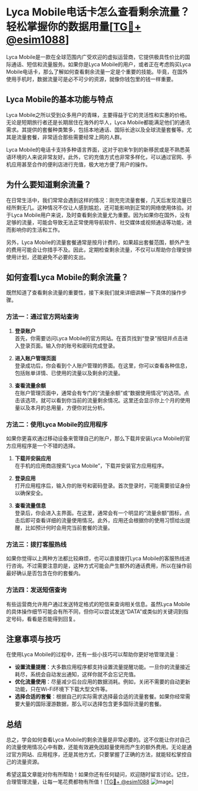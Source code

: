 # Lyca Mobile电话卡怎么查看剩余流量？轻松掌握你的数据用量[[TG💪+ @esim1088](https://t.me/s/esim1088)]

Lyca Mobile是一款在全球范围内广受欢迎的虚拟运营商，它提供极具性价比的国际通话、短信和流量服务。如果你是Lyca Mobile的用户，或者正在考虑购买Lyca Mobile电话卡，那么了解如何查看剩余流量一定是个重要的技能。毕竟，在国外使用手机时，数据流量可是必不可少的资源，就像你钱包里的钱一样重要。

## Lyca Mobile的基本功能与特点

Lyca Mobile之所以受到众多用户的青睐，主要得益于它的灵活性和实惠的价格。无论是短期旅行者还是长期居住在海外的华人，Lyca Mobile都能满足他们的通讯需求。其提供的套餐种类繁多，包括本地通话、国际长途以及全球流量套餐等。尤其是流量套餐，非常适合那些需要经常上网的人群。

Lyca Mobile的电话卡支持多种语言界面，这对于初来乍到的新移民或是不熟悉英语环境的人来说非常友好。此外，它的充值方式也非常多样化，可以通过官网、手机应用甚至合作的便利店进行充值，极大地方便了用户的操作。

## 为什么要知道剩余流量？

在日常生活中，我们常常会遇到这样的情况：刚充完流量套餐，几天后发现流量已经所剩无几。这种情况不仅让人感到尴尬，还可能影响到正常的网络使用体验。对于Lyca Mobile用户来说，及时查看剩余流量尤为重要。因为如果你在国外，没有足够的流量，可能会导致无法正常使用导航软件、社交媒体或视频通话等功能，进而影响你的生活和工作。

另外，Lyca Mobile的流量套餐通常是按月计费的，如果超出套餐范围，额外产生的费用可能会让你措手不及。因此，定期检查剩余流量，不仅可以帮助你合理安排使用计划，还能避免不必要的支出。

## 如何查看Lyca Mobile的剩余流量？

既然知道了查看剩余流量的重要性，接下来我们就来详细讲解一下具体的操作步骤。

### 方法一：通过官方网站查询

1. **登录账户**  
   首先，你需要访问Lyca Mobile的官方网站。在首页找到“登录”按钮并点击进入登录页面。输入你的账号和密码完成登录。

2. **进入账户管理页面**  
   登录成功后，你会看到个人账户管理的界面。在这里，你可以查看各种信息，包括账单详情、已使用的流量以及剩余的流量。

3. **查看流量余额**  
   在账户管理页面中，通常会有专门的“流量余额”或“数据使用情况”的选项。点击该选项，就可以看到你当前的流量剩余情况。这里还会显示你上个月的使用量以及本月的总用量，方便你对比分析。

### 方法二：使用Lyca Mobile的应用程序

如果你更喜欢通过移动设备来管理自己的账户，那么下载并安装Lyca Mobile的官方应用程序是一个不错的选择。

1. **下载并安装应用**  
   在手机的应用商店搜索“Lyca Mobile”，下载并安装官方应用程序。

2. **登录应用**  
   打开应用程序后，输入你的账号和密码登录。首次登录时，可能需要验证身份以确保安全。

3. **查看流量信息**  
   登录后，你会进入主界面。在这里，通常会有一个明显的“流量余额”图标，点击后即可查看详细的流量使用情况。此外，应用还会根据你的使用习惯给出提醒，比如预计何时会用完当前套餐的流量。

### 方法三：拨打客服热线

如果你觉得以上两种方法都比较麻烦，也可以直接拨打Lyca Mobile的客服热线进行咨询。不过需要注意的是，这种方式可能会产生额外的通话费用，所以在操作前最好确认是否包含在你的套餐内。

### 方法四：发送短信查询

有些运营商允许用户通过发送特定格式的短信来查询相关信息。虽然Lyca Mobile的具体操作细节可能会有所不同，但你可以尝试发送“DATA”或类似的关键词到指定号码，看看是否能得到回复。

## 注意事项与技巧

在使用Lyca Mobile的过程中，还有一些小技巧可以帮助你更好地管理流量：

- **设置流量提醒**：大多数应用程序都支持设置流量提醒功能。一旦你的流量接近耗尽，系统会自动发出通知，这样你就不会忘记充值。
- **优化流量使用**：尽量减少后台应用的数据消耗。例如，关闭不需要的自动更新功能，只在Wi-Fi环境下下载大型文件等。
- **选择合适的套餐**：根据自己的实际需求选择最合适的流量套餐。如果你经常需要大量的国际漫游数据，那么可以选择包含更多国际流量的套餐。

## 总结

总之，学会如何查看Lyca Mobile的剩余流量是非常必要的。这不仅能让你对自己的流量使用情况心中有数，还能有效避免因超量使用而产生的额外费用。无论是通过官方网站、应用程序，还是其他方式，只要掌握了正确的方法，就能轻松掌控自己的流量资源。

希望这篇文章能对你有所帮助！如果你还有任何疑问，欢迎随时留言讨论。记住，合理管理流量，让每一笔花费都物有所值！[[TG💪+ @esim1088](https://t.me/s/esim1088) ![Image](https://i.postimg.cc/4NQfJmqS/Snipaste-2025-05-13-00-14-12.png)]
